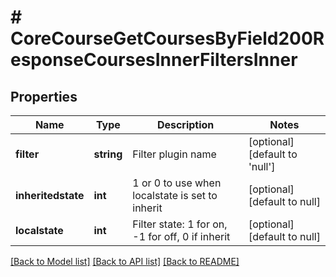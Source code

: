 # # CoreCourseGetCoursesByField200ResponseCoursesInnerFiltersInner

## Properties

Name | Type | Description | Notes
------------ | ------------- | ------------- | -------------
**filter** | **string** | Filter plugin name | [optional] [default to 'null']
**inheritedstate** | **int** | 1 or 0 to use when localstate is set to inherit | [optional] [default to null]
**localstate** | **int** | Filter state: 1 for on, -1 for off, 0 if inherit | [optional] [default to null]

[[Back to Model list]](../../README.md#models) [[Back to API list]](../../README.md#endpoints) [[Back to README]](../../README.md)

